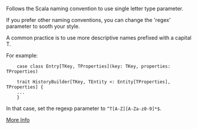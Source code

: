 Follows the Scala naming convention to use single letter type parameter.

If you prefer other naming conventions, you can change the 'regex' parameter to sooth your style.

A common practice is to use more descriptive names prefixed with a capital T.

For example:
```
    case class Entry[TKey, TProperties](key: TKey, properties: TProperties)

    trait HistoryBuilder[TKey, TEntity <: Entity[TProperties], TProperties] {
    ...
    }
```

In that case, set the regexp parameter to `^T[A-Z][A-Za-z0-9]*$`.

[More Info](http://docs.scala-lang.org/style/naming-conventions.html)
